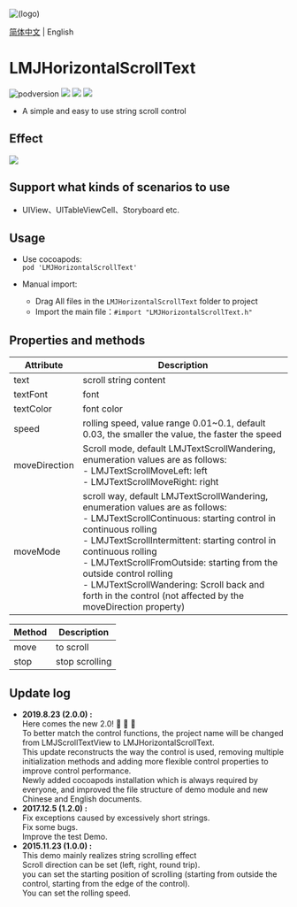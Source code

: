 ![(logo)](https://avatars2.githubusercontent.com/u/15794032?s=460&v=4)

[简体中文](./README.md) | English

# LMJHorizontalScrollText

![podversion](https://img.shields.io/cocoapods/v/LMJHorizontalScrollText.svg?style=flat)
![](https://img.shields.io/cocoapods/p/LMJHorizontalScrollText.svg?style=flat)
![](https://img.shields.io/badge/language-oc-orange.svg)
![](https://img.shields.io/cocoapods/l/LMJHorizontalScrollText.svg?style=flat)

- A simple and easy to use string scroll control


## Effect          
![](https://github.com/JerryLMJ/LMJHorizontalScrollText/raw/master/demo.gif)



## Support what kinds of scenarios to use
- UIView、UITableViewCell、Storyboard etc.


## Usage
 * Use cocoapods:          
`pod 'LMJHorizontalScrollText'`

* Manual import:         
    * Drag All files in the `LMJHorizontalScrollText` folder to project
    * Import the main file：`#import "LMJHorizontalScrollText.h"`


## Properties and methods
| Attribute | Description |
| --- | ---
| text | scroll string content
| textFont | font
| textColor | font color
| speed | rolling speed, value range 0.01~0.1, default 0.03, the smaller the value, the faster the speed
| moveDirection | Scroll mode, default LMJTextScrollWandering, enumeration values are as follows: <br>- LMJTextScrollMoveLeft: left<br>- LMJTextScrollMoveRight: right
| moveMode | scroll way, default LMJTextScrollWandering, enumeration values are as follows: <br>- LMJTextScrollContinuous: starting control in continuous rolling <br>- LMJTextScrollIntermittent: starting control in continuous rolling <br>- LMJTextScrollFromOutside: starting from the outside control rolling <br>- LMJTextScrollWandering: Scroll back and forth in the control (not affected by the moveDirection property)

| Method | Description |
| --- | ---
| move | to scroll
| stop | stop scrolling


## Update log
- **2019.8.23 (2.0.0) :**           
Here comes the new 2.0! 🎉 🎉 🎉                    
To better match the control functions, the project name will be changed from LMJScrollTextView to LMJHorizontalScrollText.                     
This update reconstructs the way the control is used, removing multiple initialization methods and adding more flexible control properties to improve control performance.                     
Newly added cocoapods installation which is always required by everyone, and improved the file structure of demo module and new Chinese and English documents.           
- **2017.12.5 (1.2.0) :**                
Fix exceptions caused by excessively short strings.            
Fix some bugs.                 
Improve the test Demo.             
- **2015.11.23 (1.0.0) :**             
This demo mainly realizes string scrolling effect              
Scroll direction can be set (left, right, round trip).             
you can set the starting position of scrolling (starting from outside the control, starting from the edge of the control).             
You can set the rolling speed.                               


      

                    
               
